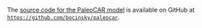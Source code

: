 The [source code for the PaleoCAR model](https://github.com/bocinsky/paleocar) is available on GitHub at [`https://github.com/bocinsky/paleocar`](https://github.com/bocinsky/paleocar).

